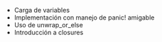 

- Carga de variables
- Implementación con manejo de panic! amigable
- Uso de unwrap_or_else
- Introducción a closures